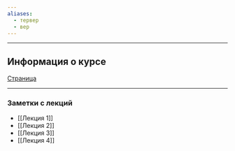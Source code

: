 ```yaml
---
aliases:
  - тервер
  - вер
---
```

---
## Информация о курсе
[Страница](https://math.hse.ru/prob_th_dym2425)


---

### Заметки с лекций
 - [[Лекция 1]]
 - [[Лекция 2]]
 - [[Лекция 3]]
 - [[Лекция 4]]
